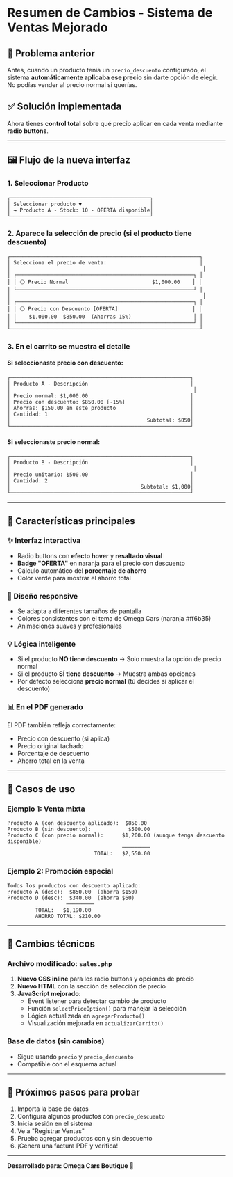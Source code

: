 # Resumen de Cambios - Sistema de Ventas Mejorado

## 🎯 Problema anterior

Antes, cuando un producto tenía un `precio_descuento` configurado, el sistema **automáticamente aplicaba ese precio** sin darte opción de elegir. No podías vender al precio normal si querías.

## ✅ Solución implementada

Ahora tienes **control total** sobre qué precio aplicar en cada venta mediante **radio buttons**.

---

## 🖼️ Flujo de la nueva interfaz

### 1. **Seleccionar Producto**
```
┌─────────────────────────────────────────────┐
│ Seleccionar producto ▼                      │
│ → Producto A - Stock: 10 - OFERTA disponible│
└─────────────────────────────────────────────┘
```

### 2. **Aparece la selección de precio** (si el producto tiene descuento)

```
┌─────────────────────────────────────────────────────────────┐
│ Selecciona el precio de venta:                              │
│                                                              │
│ ┌─────────────────────────────────────────────────────────┐ │
│ │ ⚪ Precio Normal                           $1,000.00    │ │
│ └─────────────────────────────────────────────────────────┘ │
│                                                              │
│ ┌─────────────────────────────────────────────────────────┐ │
│ │ ⚪ Precio con Descuento [OFERTA]                        │ │
│ │    $1,000.00  $850.00  (Ahorras 15%)                    │ │
│ └─────────────────────────────────────────────────────────┘ │
└─────────────────────────────────────────────────────────────┘
```

### 3. **En el carrito se muestra el detalle**

#### Si seleccionaste precio con descuento:
```
┌──────────────────────────────────────────────────────────┐
│ Producto A - Descripción                                 │
│                                                           │
│ Precio normal: $1,000.00                                 │
│ Precio con descuento: $850.00 [-15%]                     │
│ Ahorras: $150.00 en este producto                        │
│ Cantidad: 1                                              │
│                                            Subtotal: $850│
└──────────────────────────────────────────────────────────┘
```

#### Si seleccionaste precio normal:
```
┌──────────────────────────────────────────────────────────┐
│ Producto B - Descripción                                 │
│                                                           │
│ Precio unitario: $500.00                                 │
│ Cantidad: 2                                              │
│                                          Subtotal: $1,000│
└──────────────────────────────────────────────────────────┘
```

---

## 🔑 Características principales

### ✨ Interfaz interactiva
- Radio buttons con **efecto hover** y **resaltado visual**
- **Badge "OFERTA"** en naranja para el precio con descuento
- Cálculo automático del **porcentaje de ahorro**
- Color verde para mostrar el ahorro total

### 🎨 Diseño responsive
- Se adapta a diferentes tamaños de pantalla
- Colores consistentes con el tema de Omega Cars (naranja #ff6b35)
- Animaciones suaves y profesionales

### 💡 Lógica inteligente
- Si el producto **NO tiene descuento** → Solo muestra la opción de precio normal
- Si el producto **SÍ tiene descuento** → Muestra ambas opciones
- Por defecto selecciona **precio normal** (tú decides si aplicar el descuento)

### 📊 En el PDF generado
El PDF también refleja correctamente:
- Precio con descuento (si aplica)
- Precio original tachado
- Porcentaje de descuento
- Ahorro total en la venta

---

## 🚀 Casos de uso

### Ejemplo 1: Venta mixta
```
Producto A (con descuento aplicado):  $850.00
Producto B (sin descuento):            $500.00
Producto C (con precio normal):      $1,200.00 (aunque tenga descuento disponible)
                                     ─────────
                            TOTAL:   $2,550.00
```

### Ejemplo 2: Promoción especial
```
Todos los productos con descuento aplicado:
Producto A (desc):  $850.00  (ahorra $150)
Producto D (desc):  $340.00  (ahorra $60)
                   ─────────
         TOTAL:   $1,190.00
         AHORRO TOTAL: $210.00
```

---

## 📝 Cambios técnicos

### Archivo modificado: `sales.php`

1. **Nuevo CSS inline** para los radio buttons y opciones de precio
2. **Nuevo HTML** con la sección de selección de precio
3. **JavaScript mejorado**:
   - Event listener para detectar cambio de producto
   - Función `selectPriceOption()` para manejar la selección
   - Lógica actualizada en `agregarProducto()`
   - Visualización mejorada en `actualizarCarrito()`

### Base de datos (sin cambios)
- Sigue usando `precio` y `precio_descuento`
- Compatible con el esquema actual

---

## 🧪 Próximos pasos para probar

1. Importa la base de datos
2. Configura algunos productos con `precio_descuento`
3. Inicia sesión en el sistema
4. Ve a "Registrar Ventas"
5. Prueba agregar productos con y sin descuento
6. ¡Genera una factura PDF y verifica!

---

**Desarrollado para: Omega Cars Boutique** 🚗
